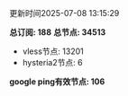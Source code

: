 更新时间2025-07-08 13:15:29

**总订阅: 188**
**总节点: 34513**
- vless节点: 13201
- hysteria2节点: 6

**google ping有效节点: 106**
